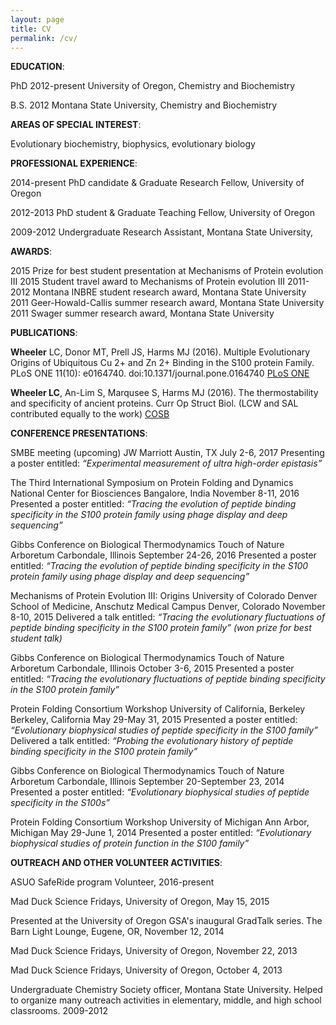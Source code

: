```yaml
---
layout: page
title: CV
permalink: /cv/
---
```


**EDUCATION**: 

PhD   2012-present	University of Oregon, Chemistry and Biochemistry

B.S.  2012		Montana State University, Chemistry and Biochemistry



**AREAS OF SPECIAL INTEREST**: 

Evolutionary biochemistry, biophysics, evolutionary biology 



**PROFESSIONAL EXPERIENCE**: 

2014-present 	PhD candidate & Graduate Research Fellow, University of Oregon

2012-2013 		PhD student & Graduate Teaching Fellow, University of Oregon

2009-2012 		Undergraduate Research Assistant, Montana State University,



**AWARDS**: 

2015		Prize for best student presentation at Mechanisms of Protein evolution III
2015		Student travel award to Mechanisms of Protein evolution III
2011-2012	Montana INBRE student research award, Montana State University
2011 		Geer-Howald-Callis summer research award, Montana State University
2011 		Swager summer research award, Montana State University



**PUBLICATIONS**: 

**Wheeler** LC, Donor MT, Prell JS, Harms MJ (2016). Multiple Evolutionary 
Origins of Ubiquitous Cu 2+ and Zn 2+ Binding in the S100 protein Family. 
PLoS ONE 11(10): e0164740. doi:10.1371/journal.pone.0164740 [PLoS ONE](http://journals.plos.org/plosone/article?id=10.1371/journal.pone.0164740)

**Wheeler LC**, An-Lim S, Marqusee S, Harms MJ (2016). The thermostability 
and specificity of ancient proteins. Curr Op Struct Biol. (LCW and SAL 
contributed equally to the work) 
[COSB](http://www.sciencedirect.com/science/article/pii/S0959440X16300501)



**CONFERENCE PRESENTATIONS**: 

SMBE meeting (upcoming)
JW Marriott
Austin, TX
July 2-6, 2017
Presenting a poster entitled: *“Experimental measurement of ultra high-order epistasis”*

The Third International Symposium on Protein Folding and Dynamics
National Center for Biosciences
Bangalore, India
November 8-11, 2016
Presented a poster entitled: *“Tracing the evolution of peptide binding specificity in the S100 protein  family using phage display and deep sequencing”*

Gibbs Conference on Biological Thermodynamics
Touch of Nature Arboretum
Carbondale, Illinois
September 24-26, 2016
Presented a poster entitled: *“Tracing the evolution of peptide binding specificity in the S100 protein  family using phage display and deep sequencing”*

Mechanisms of Protein Evolution III: Origins
University of Colorado Denver School of Medicine, Anschutz Medical Campus 
Denver, Colorado
November 8-10, 2015
Delivered a talk entitled: *“Tracing the evolutionary fluctuations of peptide binding specificity in the S100 protein family” (won prize for best student talk)*

Gibbs Conference on Biological Thermodynamics
Touch of Nature Arboretum
Carbondale, Illinois
October 3-6, 2015
Presented a poster entitled: *“Tracing the evolutionary fluctuations of peptide binding specificity in the S100 protein family”*

Protein Folding Consortium Workshop
University of California, Berkeley
Berkeley, California
May 29-May 31, 2015
Presented a poster entitled: *“Evolutionary biophysical studies of peptide specificity in the S100 family”*
Delivered a talk entitled: *“Probing the evolutionary history of peptide binding specificity in the S100 protein family”*

Gibbs Conference on Biological Thermodynamics
Touch of Nature Arboretum
Carbondale, Illinois
September 20-September 23, 2014
Presented a poster entitled: *“Evolutionary biophysical studies of peptide specificity in the S100s”*

Protein Folding Consortium Workshop
University of Michigan
Ann Arbor, Michigan
May 29-June 1, 2014
Presented a poster entitled: *“Evolutionary biophysical studies of protein function in the S100 family”*



**OUTREACH AND OTHER VOLUNTEER ACTIVITIES**: 

ASUO SafeRide program Volunteer, 2016-present

Mad Duck Science Fridays, University of Oregon, May 15, 2015

Presented at the University of Oregon GSA's inaugural GradTalk series. The Barn Light Lounge, Eugene, OR, November 12, 2014

Mad Duck Science Fridays, University of Oregon, November 22, 2013

Mad Duck Science Fridays, University of Oregon, October 4, 2013

Undergraduate Chemistry Society officer, Montana State University. Helped to organize many outreach activities in elementary, middle, and high school classrooms. 2009-2012
